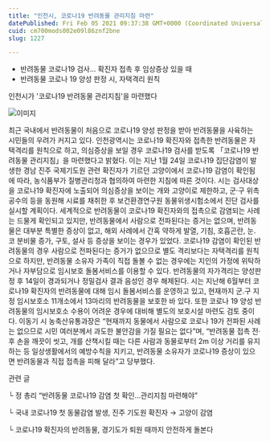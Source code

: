 ```yaml
---
title: "인천시, 코로나19 반려동물 관리지침 마련"
datePublished: Fri Feb 05 2021 09:37:38 GMT+0000 (Coordinated Universal Time)
cuid: cm700mods002e09l86znf2bne
slug: 1227

---
```



- 반려동물 코로나19 검사... 확진자 접촉 후 임상증상 있을 때
- 반려동물 코로나 19 양성 판정 시, 자택격리 원칙

인천시가 '코로나19 반려동물 관리지침'을 마련했다

![이미지](https://cdn.hashnode.com/res/hashnode/image/upload/v1739250143244/135ac4c0-8ea0-46bd-9a85-ef68af671d27.jpeg)

최근 국내에서 반려동물이 처음으로 코로나19 양성 판정을 받아 반려동물을 사육하는 시민들의 우려가 커지고 있다. 인천광역시는 코로나19 확진자와 접촉한 반려동물은 자택격리를 원칙으로 하고, 의심증상을 보일 경우 코로나19 검사를 받도록 「코로나19 반려동물 관리지침」을 마련했다고 밝혔다. 이는 지난 1월 24일 코로나19 집단감염이 발생한 경남 진주 국제기도원 관련 확진자가 기르던 고양이에서 코로나19 감염이 확인됨에 따라, 농식품부가 질병관리청과 협의하여 마련한 지침에 따른 것이다. 시는 검사대상을 코로나19 확진자에 노출되어 의심증상을 보이는 개와 고양이로 제한하고, 군‧구 위촉 공수의 등을 동원해 시료를 채취한 후 보건환경연구원 동물위생시험소에서 진단 검사를 실시할 계획이다. 세계적으로 반려동물이 코로나19 확진자와의 접촉으로 감염되는 사례는 드물게 확인되고 있지만, 반려동물에서 사람으로 전파된다는 증거는 없으며, 반려동물은 대부분 특별한 증상이 없고, 해외 사례에서 간혹 약하게 발열, 기침, 호흡곤란, 눈․코 분비물 증가, 구토, 설사 등 증상을 보이는 경우가 있었다. 코로나19 감염이 확인된 반려동물의 경우 사람으로 전파된다는 증거가 없으므로 별도 격리보다는 자택격리를 원칙으로 하지만, 반려동물 소유자 가족이 직접 돌볼 수 없는 경우에는 지인의 가정에 위탁하거나 자부담으로 임시보호 돌봄서비스를 이용할 수 있다. 반려동물의 자가격리는 양성판정 후 14일이 경과되거나 정밀검사 결과 음성인 경우 해제된다. 시는 지난해 6월부터 코로나19 확진자의 반려동물에 대해 임시 돌봄서비스를 운영하고 있고, 현재까지 군․구 지정 임시보호소 11개소에서 13마리의 반려동물을 보호한 바 있다. 또한 코로나 19 양성 반려동물의 임시보호소 수용이 어려운 경우에 대비해 별도의 보호시설 마련도 검토 중이다. 이동기 시 농축산유통과장은 “현재까지 동물에서 사람으로 코로나 19가 전파된 사례는 없으므로 시민 여러분께서 과도한 불안감을 가질 필요는 없다”며, “반려동물 접촉 전·후 손을 깨끗이 씻고, 개를 산책시킬 때는 다른 사람과 동물로부터 2m 이상 거리를 유지하는 등 일상생활에서의 예방수칙을 지키고, 반려동물 소유자가 코로나19 증상이 있으면 반려동물과 직접 접촉을 피해 달라”고 당부했다.

관련 글

└ 정 총리 “반려동물 코로나19 감염 첫 확인…관리지침 마련해야”

└ 국내 코로나19 첫 동물감염 발생, 진주 기도원 확진자 → 고양이 감염

└ 코로나19 확진자의 반려동물, 경기도가 퇴원 때까지 안전하게 돌본다